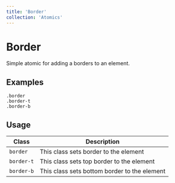 ```yaml
---
title: 'Border'
collection: 'Atomics'
---
```

# Border

Simple atomic for adding a borders to an element.

## Examples
<div class="flex">
    <div class="border elevation-1 p-1">
      <code>.border</code>
    </div>
    <div class="border-t elevation-1 p-1">
      <code>.border-t</code>
    </div>
    <div class="border-b elevation-1 p-1">
      <code>.border-b</code>
    </div>
</div>

## Usage

| Class | Description |
| --- | --- |
| `border` | This class sets border to the element |
| `border-t` | This class sets top border to the element |
| `border-b` | This class sets bottom border to the element |